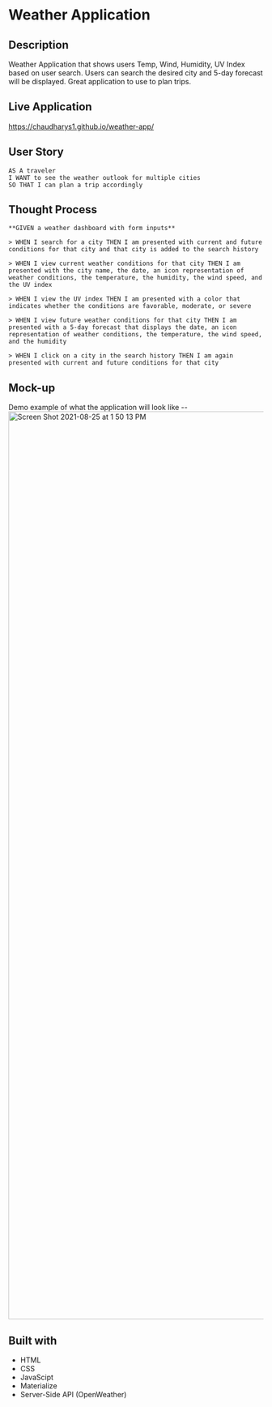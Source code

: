 # Weather Application

## Description

Weather Application that shows users Temp, Wind, Humidity, UV Index based on user search. Users can search the desired city and 5-day forecast will be displayed. Great application to use to plan trips.

## Live Application
https://chaudharys1.github.io/weather-app/

## User Story
```
AS A traveler
I WANT to see the weather outlook for multiple cities
SO THAT I can plan a trip accordingly
```
## Thought Process
```
**GIVEN a weather dashboard with form inputs**

> WHEN I search for a city THEN I am presented with current and future conditions for that city and that city is added to the search history

> WHEN I view current weather conditions for that city THEN I am presented with the city name, the date, an icon representation of weather conditions, the temperature, the humidity, the wind speed, and the UV index

> WHEN I view the UV index THEN I am presented with a color that indicates whether the conditions are favorable, moderate, or severe

> WHEN I view future weather conditions for that city THEN I am presented with a 5-day forecast that displays the date, an icon representation of weather conditions, the temperature, the wind speed, and the humidity

> WHEN I click on a city in the search history THEN I am again presented with current and future conditions for that city
```
## Mock-up
Demo example of what the application will look like --
<img width="1792" alt="Screen Shot 2021-08-25 at 1 50 13 PM" src="https://user-images.githubusercontent.com/39867916/130848264-0c8ec259-c914-4561-888a-8cc51acb98bb.png">

## Built with
- HTML
- CSS
- JavaScipt
- Materialize  
- Server-Side API (OpenWeather)

